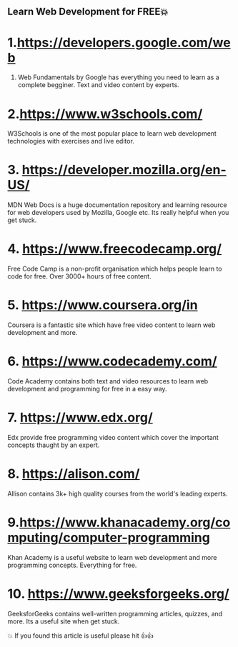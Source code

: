 ## Learn Web Development for FREE💥

# 1.https://developers.google.com/web

1. Web Fundamentals by Google has everything you need to learn as a complete begginer. Text and video content by experts.
 

# 2.https://www.w3schools.com/

W3Schools is one of the most popular place to learn web development technologies with exercises and live editor.

# 3. https://developer.mozilla.org/en-US/

MDN Web Docs is a huge documentation repository and learning resource for web developers used by Mozilla, Google etc. Its really helpful when you get stuck.


# 4. https://www.freecodecamp.org/

Free Code Camp is a non-profit organisation which helps people learn to code for free. Over 3000+ hours of free content.

# 5. https://www.coursera.org/in

Coursera is a fantastic site which have free video content to learn web development and more.

# 6. https://www.codecademy.com/

Code Academy contains both text and video resources to learn web development and programming for free in a easy way.

# 7. https://www.edx.org/

Edx provide free programming video content which cover the important concepts thaught by an expert.


# 8. https://alison.com/

Allison contains 3k+ high quality courses from the world's leading experts. 

# 9.https://www.khanacademy.org/computing/computer-programming

Khan Academy is a useful website to learn web development and more programming concepts. Everything for free.

# 10. https://www.geeksforgeeks.org/

GeeksforGeeks contains well-written programming articles, quizzes, and more. Its a useful site when get stuck.


 💥 If you found this article  is useful please hit 👍👍







